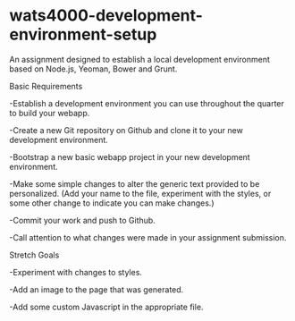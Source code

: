 # wats4000-development-environment-setup
An assignment designed to establish a local development environment based on Node.js, Yeoman, Bower and Grunt.

Basic Requirements

-Establish a development environment you can use throughout the quarter to build your webapp.

-Create a new Git repository on Github and clone it to your new development environment.

-Bootstrap a new basic webapp project in your new development environment.

-Make some simple changes to alter the generic text provided to be personalized. (Add your name to the file, experiment with the styles, or some other change to indicate you can make changes.)

-Commit your work and push to Github.

-Call attention to what changes were made in your assignment submission.

Stretch Goals

-Experiment with changes to styles.

-Add an image to the page that was generated.

-Add some custom Javascript in the appropriate file.
